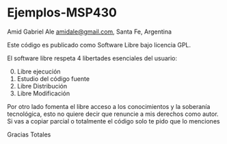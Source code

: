 Ejemplos-MSP430
===============

Amid Gabriel Ale    amidale@gmail.com, Santa Fe, Argentina

   Este código es publicado como Software Libre bajo licencia GPL.
   
   El software libre respeta 4 libertades esenciales del usuario:

   0. Libre ejecución
   1. Estudio del código fuente
   2. Libre Distribución
   3. Libre Modificación 

   Por otro lado fomenta el libre acceso a los conocimientos y la soberanía tecnológica, esto no quiere decir que renuncie a mis derechos como autor.
   Si vas a copiar parcial o totalmente el código solo     te pido que lo menciones
 
   Gracias Totales
